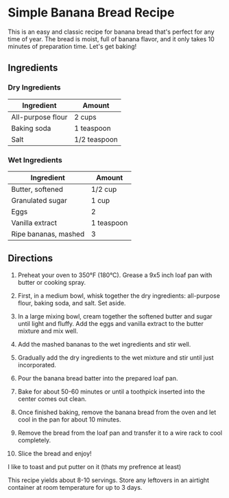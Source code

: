# Simple Banana Bread Recipe

This is an easy and classic recipe for banana bread that's perfect for any time of year. The bread is moist, full of banana flavor, and it only takes 10 minutes of preparation time. Let's get baking! 

## Ingredients

### Dry Ingredients

| Ingredient | Amount |
|------------|--------|
| All-purpose flour | 2 cups |
| Baking soda | 1 teaspoon |
| Salt | 1/2 teaspoon |

### Wet Ingredients

| Ingredient | Amount |
|------------|--------|
| Butter, softened | 1/2 cup |
| Granulated sugar | 1 cup |
| Eggs | 2 |
| Vanilla extract | 1 teaspoon | 
| Ripe bananas, mashed | 3 |

## Directions

1. Preheat your oven to 350°F (180°C). Grease a 9x5 inch loaf pan with butter or cooking spray.

2. First, in a medium bowl, whisk together the dry ingredients: all-purpose flour, baking soda, and salt. Set aside.

3. In a large mixing bowl, cream together the softened butter and sugar until light and fluffy. Add the eggs and vanilla extract to the butter mixture and mix well.

4. Add the mashed bananas to the wet ingredients and stir well.

5. Gradually add the dry ingredients to the wet mixture and stir until just incorporated.

6. Pour the banana bread batter into the prepared loaf pan.

7. Bake for about 50-60 minutes or until a toothpick inserted into the center comes out clean.

8. Once finished baking, remove the banana bread from the oven and let cool in the pan for about 10 minutes.

9. Remove the bread from the loaf pan and transfer it to a wire rack to cool completely.

10. Slice the bread and enjoy!

I like to toast and put putter on it (thats my prefrence at least)

This recipe yields about 8-10 servings. Store any leftovers in an airtight container at room temperature for up to 3 days.

